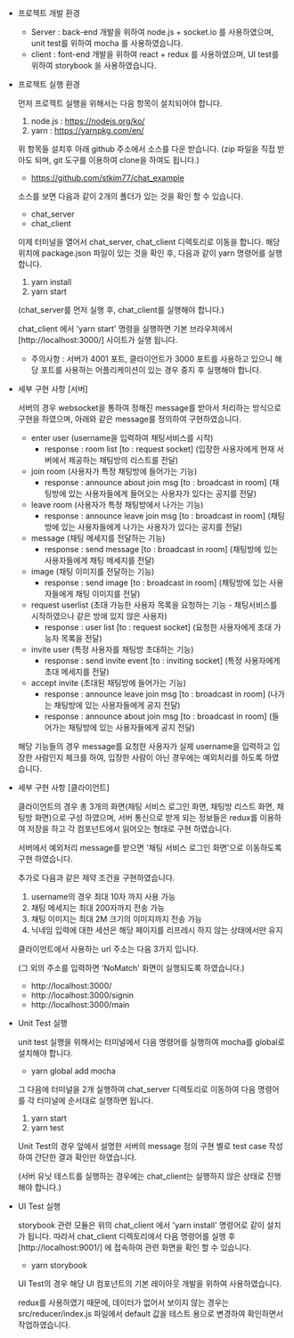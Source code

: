 - 프로젝트 개발 환경

  - Server : back-end 개발을 위하여 node.js + socket.io 를 사용하였으며, unit test를 위하여 mocha 를 사용하였습니다.
  - client : font-end 개발을 위하여 react + redux 를 사용하였으며, UI test를 위하여 storybook 을 사용하였습니다.

- 프로젝트 실행 환경

  먼저 프로젝트 실행을 위해서는 다음 항목이 설치되어야 합니다.

  1. node.js : https://nodejs.org/ko/
  2. yarn    : https://yarnpkg.com/en/

  위 항목들 설치후 아래 github 주소에서 소스를 다운 받습니다. (zip 파일을 직접 받아도 되며, git 도구를 이용하여 clone을 하여도 됩니다.)

  - https://github.com/stkim77/chat_example

  소스를 보면 다음과 같이 2개의 폴더가 있는 것을 확인 할 수 있습니다.

  - chat_server
  - chat_client

  이제 터미널을 열어서 chat_server, chat_client 디렉토리로 이동을 합니다.
  해당 위치에 package.json 파일이 있는 것을 확인 후, 다음과 같이 yarn 명령어를 실행 합니다.

  1. yarn install
  2. yarn start

  (chat_server를 먼저 실행 후, chat_client를 실행해야 합니다.)

  chat_client 에서 'yarn start' 명령을 실행하면 기본 브라우져에서 [http://localhost:3000/] 사이트가 실행 됩니다.

  * 주의사항 : 서버가 4001 포트, 클라이언트가 3000 포트를 사용하고 있으니 해당 포트를 사용하는 어플리케이션이 있는 경우 중지 후 실행해야 합니다.

- 세부 구현 사항 [서버]

  서버의 경우 websocket을 통하여 정해진 message를 받아서 처리하는 방식으로 구현을 하였으며,
  아래와 같은 message를 정의하여 구현하였습니다.

  - enter user (username을 입력하여 채팅서비스를 시작)
    - response : room list [to : request socket] (입장한 사용자에게 현재 서버에서 제공하는 채팅방의 리스트를 전달)
  - join room (사용자가 특정 채팅방에 들어가는 기능)
    - response : announce about join msg [to : broadcast in room] (채팅방에 있는 사용자들에게 들어오는 사용자가 있다는 공지를 전달)
  - leave room (사용자가 특정 채팅방에서 나가는 기능)
    - response : announce leave join msg [to : broadcast in room] (채팅방에 있는 사용자들에게 나가는 사용자가 있다는 공지를 전달)
  - message (채팅 메세지를 전달하는 기능)
    - response : send message [to : broadcast in room] (채팅방에 있는 사용자들에게 채팅 메세지를 전달)
  - image (채팅 이미지를 전달하는 기능)
    - response : send image [to : broadcast in room] (채팅방에 있는 사용자들에게 채팅 이미지를 전달)
  - request userlist (초대 가능한 사용자 목록을 요청하는 기능 - 채팅서비스를 시작하였으나 같은 방에 있지 않은 사용자)
    - response : user list [to : request socket] (요청한 사용자에게 초대 가능자 목록을 전달)
  - invite user (특정 사용자를 채팅방 초대하는 기능)
    - response : send invite event [to : inviting socket] (특정 사용자에게 초대 메세지를 전달)
  - accept invite (초대된 채팅방에 들어가는 기능)
    - response : announce leave join msg [to : broadcast in room] (나가는 채팅방에 있는 사용자들에게 공지 전달)
    - response : announce about join msg [to : broadcast in room] (들어가는 채팅방에 있는 사용자들에게 공지 전달)

  해당 기능들의 경우 message를 요청한 사용자가 실제 username을 입력하고 입장한 사람인지 체크를 하여,
  입장한 사람이 아닌 경우에는 예외처리를 하도록 하였습니다.

- 세부 구현 사항 [클라이언트]

  클라이언트의 경우 총 3개의 화면(채팅 서비스 로그인 화면, 채팅방 리스트 화면, 채팅방 화면)으로 구성 하였으며,
  서버 통신으로 받게 되는 정보들은 redux를 이용하여 저장을 하고 각 컴포넌트에서 읽어오는 형태로 구현 하였습니다.

  서버에서 예외처리 message를 받으면 '채팅 서비스 로그인 화면'으로 이동하도록 구현 하였습니다.

  추가로 다음과 같은 제약 조건을 구현하였습니다.

  1. username의 경우 최대 10자 까지 사용 가능
  2. 채팅 메세지는 최대 200자까지 전송 가능
  3. 채팅 이미지는 최대 2M 크기의 이미지까지 전송 가능
  4. 닉네임 입력에 대한 세션은 해당 페이지를 리프레시 하지 않는 상태에서만 유지

  클라이언트에서 사용하는 url 주소는 다음 3가지 입니다.

  (그 외의 주소를 입력하면 'NoMatch' 화면이 실행되도록 하였습니다.)

  - http://localhost:3000/
  - http://localhost:3000/signin
  - http://localhost:3000/main

- Unit Test 실행

  unit test 실행을 위해서는 터미널에서 다음 명령어를 실행하여 mocha를 global로 설치해야 합니다.

  - yarn global add mocha

  그 다음에 터미널을 2개 실행하여 chat_server 디렉토리로 이동하여 다음 명령어를 각 터미널에 순서대로 실행하면 됩니다.

  1. yarn start
  2. yarn test

  Unit Test의 경우 앞에서 설명한 서버의 message 정의 구현 별로 test case 작성하여 간단한 결과 확인만 하였습니다.

  (서버 유닛 테스트를 실행하는 경우에는 chat_client는 실행하지 않은 상태로 진행해야 합니다.)

- UI Test 실행

  storybook 관련 모듈은 위의 chat_client 에서 'yarn install' 명령어로 같이 설치가 됩니다.
  따라서 chat_client 디렉토리에서 다음 명령어를 실행 후 [http://localhost:9001/] 에 접속하여 관련 화면을 확인 할 수 있습니다.

  - yarn storybook

  UI Test의 경우 해당 UI 컴포넌트의 기본 레이아웃 개발을 위하여 사용하였습니다.

  redux를 사용하였기 때문에, 데이터가 없어서 보이지 않는 경우는 src/reducer/index.js 파일에서 default 값을 테스트 용으로 변경하여 확인하면서 작업하였습니다.
